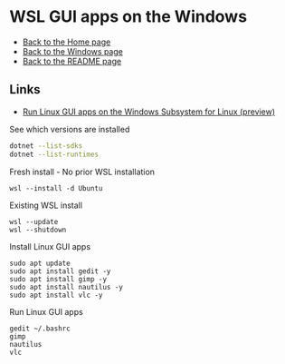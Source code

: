# WSL GUI apps on the Windows

- [Back to the Home page](../../README.md)
- [Back to the Windows page](../README.md)
- [Back to the README page](README.md)

## Links
- [Run Linux GUI apps on the Windows Subsystem for Linux (preview)](https://docs.microsoft.com/en-us/windows/wsl/tutorials/gui-apps)

See which versions are installed
```bash
dotnet --list-sdks
dotnet --list-runtimes
```

Fresh install - No prior WSL installation
```
wsl --install -d Ubuntu
```

Existing WSL install
```
wsl --update
wsl --shutdown
```

Install Linux GUI apps
```
sudo apt update
sudo apt install gedit -y
sudo apt install gimp -y
sudo apt install nautilus -y
sudo apt install vlc -y
```

Run Linux GUI apps
```
gedit ~/.bashrc
gimp
nautilus
vlc
```
